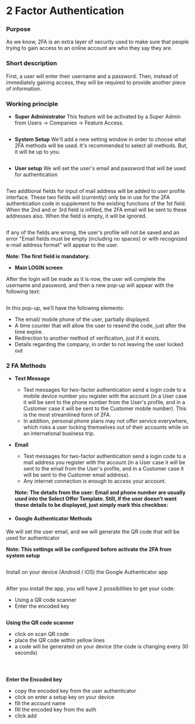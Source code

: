 # 2 Factor Authentication

### Purpose <a href="#purpose" id="purpose"></a>

As we know, 2FA is an extra layer of security used to make sure that people trying to gain access to an online account are who they say they are.

### Short description <a href="#short-description" id="short-description"></a>

First, a user will enter their username and a password. Then, instead of immediately gaining access, they will be required to provide another piece of information.

### Working principle <a href="#working-principle" id="working-principle"></a>

* **Super Administrator** This feature will be activated by a Super Admin from Users → Companies → Feature Access.

<figure><img src=".gitbook/assets/image (36).png" alt=""><figcaption></figcaption></figure>

* **System Setup** We'll add a new setting window in order to choose what 2FA methods will be used. It's recommended to select all methods. But, it will be up to you.

<figure><img src=".gitbook/assets/image (37).png" alt=""><figcaption></figcaption></figure>

* **User setup** We will set the user's email and password that will be used for authentication

<figure><img src=".gitbook/assets/image (38).png" alt=""><figcaption></figcaption></figure>

Two additional fields for input of mail address will be added to user profile interface. These two fields will (currently) only be in use for the 2FA authentication code in supplement to the existing functions of the 1st field. When the 2nd and or 3rd field is infilled, the 2FA email will be sent to these addresses also. When the field is empty, it will be ignored.

<figure><img src=".gitbook/assets/image (39).png" alt=""><figcaption></figcaption></figure>

If any of the fields are wrong, the user's profile will not be saved and an error "Email fields must be empty (including no spaces) or with recognized e-mail address format" will appear to the user.

**Note: The first field is mandatory.**

* **Main LOGIN screen**

After the login will be made as it is now, the user will complete the username and password, and then a new pop-up will appear with the following text:

<figure><img src=".gitbook/assets/image (40).png" alt=""><figcaption></figcaption></figure>

In this pop-up, we’ll have the following elements:

* The email/ mobile phone of the user, partially displayed.
* A time counter that will allow the user to resend the code, just after the time expire.
* Redirection to another method of verification, just if it exists.
* Details regarding the company, in order to not leaving the user locked out

### 2 FA Methods <a href="#id-2-fa-methods" id="id-2-fa-methods"></a>

* **Text Message**
  * Text messages for two-factor authentication send a login code to a mobile device number you register with the account (in a User case it will be sent to the phone number from the User's profile, and in a Customer case it will be sent to the Customer mobile number). This is the most streamlined form of 2FA.
  * In addition, personal phone plans may not offer service everywhere, which risks a user locking themselves out of their accounts while on an international business trip.
*   **Email**

    * Text messages for two-factor authentication send a login code to a mail address you register with the account (in a User case it will be sent to the email from the User's profile, and in a Customer case it will be sent to the Customer email address).
    * Any internet connection is enough to access your account.

    **Note: The details from the user: Email and phone number are usually used into the Select Offer Template. Still, if the user doesn’t want these details to be displayed, just simply mark this checkbox:**
* #### Google Authenticator Methods <a href="#google-authenticator-methods" id="google-authenticator-methods"></a>

We will set the user email, and we will generate the QR code that will be used for authenticator

**Note: This settings will be configured before activate the 2FA from system setup**

<figure><img src=".gitbook/assets/image (41).png" alt=""><figcaption></figcaption></figure>

Install on your device (Android / iOS) the Google Authenticator app

<figure><img src=".gitbook/assets/google_auth_app-4a1d08b6de92ad4232cabd39e36247da.png" alt=""><figcaption></figcaption></figure>

After you install the app, you will have 2 possibilities to get your code:

* Using a QR code scanner
* Enter the encoded key

<figure><img src=".gitbook/assets/Untitled.png" alt=""><figcaption></figcaption></figure>

**Using the QR code scanner**

* click on scan QR code
* place the QR code within yellow lines
* a code will be generated on your device (the code is changing every 30 seconds)

<figure><img src=".gitbook/assets/scan_qr_code-53844d6e3355bc54805f597977afd73f.png" alt=""><figcaption></figcaption></figure>

<figure><img src=".gitbook/assets/qr_code-4a4f0155062813da3487f4c29cab5372.png" alt=""><figcaption></figcaption></figure>

<figure><img src=".gitbook/assets/google_auth_genarated_code-16b7157a778acd7f80c489a483688cb5.png" alt=""><figcaption></figcaption></figure>

**Enter the Encoded key**

* copy the encoded key from the user authenticator
* click on enter a setup key on your device
* fill the account name
* fill the encoded key from the auth
* click add

<figure><img src=".gitbook/assets/step_2-0d9be1fff4c9b6f1bec157ac357fc1b7.png" alt=""><figcaption></figcaption></figure>
